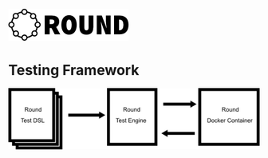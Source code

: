 ![round_logo](../img/round_logo.png)

# Testing Framework

![round_logo](./img/round_test_framework.png)
